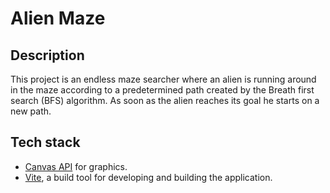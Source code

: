<h1>Alien Maze</h1>

## Description
This project is an endless maze searcher where an alien is running around in the maze according to a predetermined path created by the Breath first search (BFS) algorithm. 
As soon as the alien reaches its goal he starts on a new path. 

## Tech stack
- [Canvas API](https://developer.mozilla.org/en-US/docs/Web/API/Canvas_API) for graphics.
- [Vite](https://vite.dev/), a build tool for developing and building the application.
